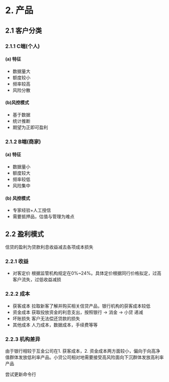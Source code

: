 # 2. 产品
## 2.1 客户分类
### 2.1.1 C端(个人)
#### (a) 特征
- 数据量大
- 额度较小
- 频率较高
- 风险分散

#### (b)风控模式
- 基于数据
- 统计推断
- 期望为正即可盈利

### 2.1.2 B端(商家)
#### (a) 特征
- 数据量小
- 额度较大
- 频率较低
- 风险集中

#### (b) 风控模式
- 专家经验+人工授信
- 需要抵押品，估值与管理为难点

## 2.2 盈利模式
信贷的盈利为贷款利息收益减去各项成本损失
### 2.2.1 收益
- 对客定价
根据监管机构规定在0%~24%。具体定价根据同行价格拟定，过高客户流失，过低收益减损
### 2.2.2 成本
- 获客成本
拉取新客了解并购买相关信贷产品，银行机构的获客成本较低
- 资金成本
获取投放资金的利息支出，按照银行 -> 消金 -> 小贷 递减
- 坏账损失
客户无法偿还贷款的损失
- 其他成本
人力成本，数据成本，手续费等等
### 2.2.3 机构差异
由于银行相较于互金公司在1. 获客成本，2. 资金成本两方面较小，偏向于向高净值群体发放低利率产品。小贷公司相对地需要接受高风险面向下沉群体发放高利率产品

尝试更新命令行